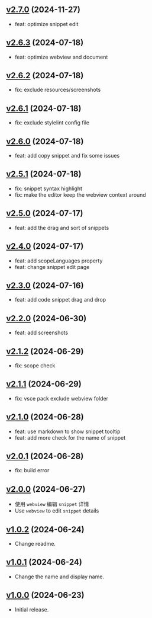 ## [v2.7.0](https://github.com/tomjs/vscode-snippets-manager/compare/v2.6.3...v2.7.0) (2024-11-27)

- feat: optimize snippet edit

## [v2.6.3](https://github.com/tomjs/vscode-snippets-manager/compare/v2.6.2...v2.6.3) (2024-07-18)

- feat: optimize webview and document

## [v2.6.2](https://github.com/tomjs/vscode-snippets-manager/compare/v2.6.1...v2.6.2) (2024-07-18)

- fix: exclude resources/screenshots

## [v2.6.1](https://github.com/tomjs/vscode-snippets-manager/compare/v2.6.0...v2.6.1) (2024-07-18)

- fix: exclude stylelint config file

## [v2.6.0](https://github.com/tomjs/vscode-snippets-manager/compare/v2.5.1...v2.6.0) (2024-07-18)

- feat: add copy snippet and fix some issues

## [v2.5.1](https://github.com/tomjs/vscode-snippets-manager/compare/v2.5.0...v2.5.1) (2024-07-18)

- fix: snippet syntax highlight
- fix: make the editor keep the webview context around

## [v2.5.0](https://github.com/tomjs/vscode-snippets-manager/compare/v2.4.0...v2.5.0) (2024-07-17)

- feat: add the drag and sort of snippets

## [v2.4.0](https://github.com/tomjs/vscode-snippets-manager/compare/v2.3.0...v2.4.0) (2024-07-17)

- feat: add scopeLanguages property
- feat: change snippet edit page

## [v2.3.0](https://github.com/tomjs/vscode-snippets-manager/compare/v2.2.0...v2.3.0) (2024-07-16)

- feat: add code snippet drag and drop

## [v2.2.0](https://github.com/tomjs/vscode-snippets-manager/compare/v2.1.2...v2.2.0) (2024-06-30)

- feat: add screenshots

## [v2.1.2](https://github.com/tomjs/vscode-snippets-manager/compare/v2.1.1...v2.1.2) (2024-06-29)

- fix: scope check

## [v2.1.1](https://github.com/tomjs/vscode-snippets-manager/compare/v2.1.0...v2.1.1) (2024-06-29)

- fix: vsce pack exclude webview folder

## [v2.1.0](https://github.com/tomjs/vscode-snippets-manager/compare/v2.0.1...v2.1.0) (2024-06-28)

- feat: use markdown to show snippet tooltip
- feat: add more check for the name of snippet

## [v2.0.1](https://github.com/tomjs/vscode-snippets-manager/compare/v2.0.0...v2.0.1) (2024-06-28)

- fix: build error

## [v2.0.0](https://github.com/tomjs/vscode-snippets-manager/compare/v1.0.2...v2.0.0) (2024-06-27)

- 使用 `webview` 编辑 `snippet` 详情
- Use `webview` to edit `snippet` details

## [v1.0.2](https://github.com/tomjs/vscode-snippets-manager/compare/v1.0.1...v1.0.2) (2024-06-24)

- Change readme.

## [v1.0.1](https://github.com/tomjs/vscode-snippets-manager/compare/v1.0.0...v1.0.1) (2024-06-24)

- Change the name and display name.

## [v1.0.0](https://github.com/tomjs/vscode-snippets-manager/releases/tag/v1.0.0) (2024-06-23)

- Initial release.
